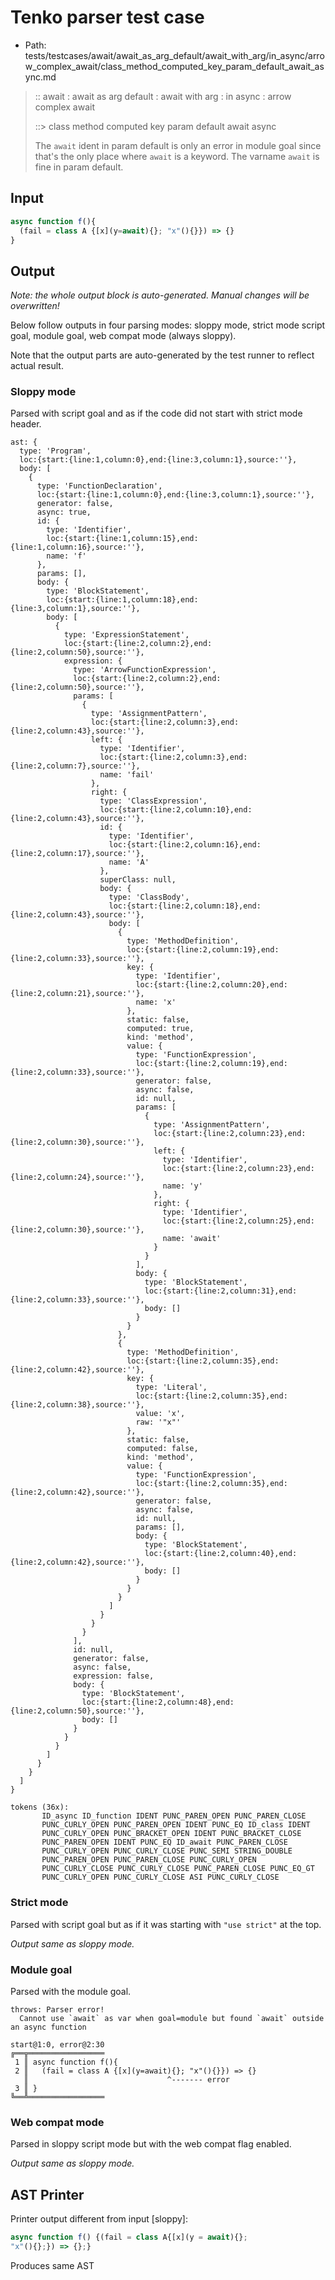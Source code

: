 # Tenko parser test case

- Path: tests/testcases/await/await_as_arg_default/await_with_arg/in_async/arrow_complex_await/class_method_computed_key_param_default_await_async.md

> :: await : await as arg default : await with arg : in async : arrow complex await
>
> ::> class method computed key param default await async
>
> The `await` ident in param default is only an error in module goal since that's the only place where `await` is a keyword. The varname `await` is fine in param default.

## Input

`````js
async function f(){
  (fail = class A {[x](y=await){}; "x"(){}}) => {}
}
`````

## Output

_Note: the whole output block is auto-generated. Manual changes will be overwritten!_

Below follow outputs in four parsing modes: sloppy mode, strict mode script goal, module goal, web compat mode (always sloppy).

Note that the output parts are auto-generated by the test runner to reflect actual result.

### Sloppy mode

Parsed with script goal and as if the code did not start with strict mode header.

`````
ast: {
  type: 'Program',
  loc:{start:{line:1,column:0},end:{line:3,column:1},source:''},
  body: [
    {
      type: 'FunctionDeclaration',
      loc:{start:{line:1,column:0},end:{line:3,column:1},source:''},
      generator: false,
      async: true,
      id: {
        type: 'Identifier',
        loc:{start:{line:1,column:15},end:{line:1,column:16},source:''},
        name: 'f'
      },
      params: [],
      body: {
        type: 'BlockStatement',
        loc:{start:{line:1,column:18},end:{line:3,column:1},source:''},
        body: [
          {
            type: 'ExpressionStatement',
            loc:{start:{line:2,column:2},end:{line:2,column:50},source:''},
            expression: {
              type: 'ArrowFunctionExpression',
              loc:{start:{line:2,column:2},end:{line:2,column:50},source:''},
              params: [
                {
                  type: 'AssignmentPattern',
                  loc:{start:{line:2,column:3},end:{line:2,column:43},source:''},
                  left: {
                    type: 'Identifier',
                    loc:{start:{line:2,column:3},end:{line:2,column:7},source:''},
                    name: 'fail'
                  },
                  right: {
                    type: 'ClassExpression',
                    loc:{start:{line:2,column:10},end:{line:2,column:43},source:''},
                    id: {
                      type: 'Identifier',
                      loc:{start:{line:2,column:16},end:{line:2,column:17},source:''},
                      name: 'A'
                    },
                    superClass: null,
                    body: {
                      type: 'ClassBody',
                      loc:{start:{line:2,column:18},end:{line:2,column:43},source:''},
                      body: [
                        {
                          type: 'MethodDefinition',
                          loc:{start:{line:2,column:19},end:{line:2,column:33},source:''},
                          key: {
                            type: 'Identifier',
                            loc:{start:{line:2,column:20},end:{line:2,column:21},source:''},
                            name: 'x'
                          },
                          static: false,
                          computed: true,
                          kind: 'method',
                          value: {
                            type: 'FunctionExpression',
                            loc:{start:{line:2,column:19},end:{line:2,column:33},source:''},
                            generator: false,
                            async: false,
                            id: null,
                            params: [
                              {
                                type: 'AssignmentPattern',
                                loc:{start:{line:2,column:23},end:{line:2,column:30},source:''},
                                left: {
                                  type: 'Identifier',
                                  loc:{start:{line:2,column:23},end:{line:2,column:24},source:''},
                                  name: 'y'
                                },
                                right: {
                                  type: 'Identifier',
                                  loc:{start:{line:2,column:25},end:{line:2,column:30},source:''},
                                  name: 'await'
                                }
                              }
                            ],
                            body: {
                              type: 'BlockStatement',
                              loc:{start:{line:2,column:31},end:{line:2,column:33},source:''},
                              body: []
                            }
                          }
                        },
                        {
                          type: 'MethodDefinition',
                          loc:{start:{line:2,column:35},end:{line:2,column:42},source:''},
                          key: {
                            type: 'Literal',
                            loc:{start:{line:2,column:35},end:{line:2,column:38},source:''},
                            value: 'x',
                            raw: '"x"'
                          },
                          static: false,
                          computed: false,
                          kind: 'method',
                          value: {
                            type: 'FunctionExpression',
                            loc:{start:{line:2,column:35},end:{line:2,column:42},source:''},
                            generator: false,
                            async: false,
                            id: null,
                            params: [],
                            body: {
                              type: 'BlockStatement',
                              loc:{start:{line:2,column:40},end:{line:2,column:42},source:''},
                              body: []
                            }
                          }
                        }
                      ]
                    }
                  }
                }
              ],
              id: null,
              generator: false,
              async: false,
              expression: false,
              body: {
                type: 'BlockStatement',
                loc:{start:{line:2,column:48},end:{line:2,column:50},source:''},
                body: []
              }
            }
          }
        ]
      }
    }
  ]
}

tokens (36x):
       ID_async ID_function IDENT PUNC_PAREN_OPEN PUNC_PAREN_CLOSE
       PUNC_CURLY_OPEN PUNC_PAREN_OPEN IDENT PUNC_EQ ID_class IDENT
       PUNC_CURLY_OPEN PUNC_BRACKET_OPEN IDENT PUNC_BRACKET_CLOSE
       PUNC_PAREN_OPEN IDENT PUNC_EQ ID_await PUNC_PAREN_CLOSE
       PUNC_CURLY_OPEN PUNC_CURLY_CLOSE PUNC_SEMI STRING_DOUBLE
       PUNC_PAREN_OPEN PUNC_PAREN_CLOSE PUNC_CURLY_OPEN
       PUNC_CURLY_CLOSE PUNC_CURLY_CLOSE PUNC_PAREN_CLOSE PUNC_EQ_GT
       PUNC_CURLY_OPEN PUNC_CURLY_CLOSE ASI PUNC_CURLY_CLOSE
`````

### Strict mode

Parsed with script goal but as if it was starting with `"use strict"` at the top.

_Output same as sloppy mode._

### Module goal

Parsed with the module goal.

`````
throws: Parser error!
  Cannot use `await` as var when goal=module but found `await` outside an async function

start@1:0, error@2:30
╔══╦═════════════════
 1 ║ async function f(){
 2 ║   (fail = class A {[x](y=await){}; "x"(){}}) => {}
   ║                               ^------- error
 3 ║ }
╚══╩═════════════════

`````


### Web compat mode

Parsed in sloppy script mode but with the web compat flag enabled.

_Output same as sloppy mode._

## AST Printer

Printer output different from input [sloppy]:

````js
async function f() {(fail = class A{[x](y = await){};
"x"(){};}) => {};}
````

Produces same AST
